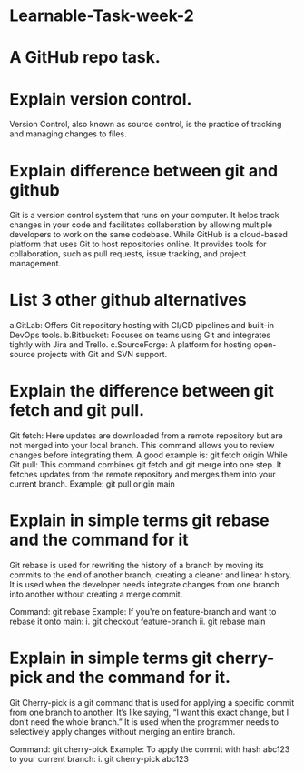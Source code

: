 # Learnable-Task-week-2
# A GitHub repo task.

# Explain version control.
Version Control, also known as source control, is the practice of tracking and managing changes to files.

# Explain difference between git and github
Git is a version control system that runs on your computer. It helps track changes in your code and facilitates collaboration by allowing multiple developers to work on the same codebase.
                                        While
GitHub is a cloud-based platform that uses Git to host repositories online. It provides tools for collaboration, such as pull requests, issue tracking, and project management.

# List 3 other github alternatives
a.GitLab: Offers Git repository hosting with CI/CD pipelines and built-in DevOps tools.
b.Bitbucket: Focuses on teams using Git and integrates tightly with Jira and Trello.
c.SourceForge: A platform for hosting open-source projects with Git and SVN support.

# Explain the difference between git fetch and git pull.
Git fetch: Here updates are downloaded from a remote repository but are not merged into your local branch. This command allows you to review changes before integrating them. A good example is: git fetch origin
                                        While
Git pull: This command combines git fetch and git merge into one step. It fetches updates from the remote repository and merges them into your current branch. Example: git pull origin main

# Explain in simple terms git rebase and the command for it
Git rebase is used for rewriting the history of a branch by moving its commits to the end of another branch, creating a cleaner and linear history.
It is used when the developer needs integrate changes from one branch into another without creating a merge commit.

Command: git rebase <branch>
Example: If you're on feature-branch and want to rebase it onto main: 
i.	git checkout feature-branch
ii.	git rebase main

# Explain in simple terms git cherry-pick and the command for it.
Git Cherry-pick is a git command that is used for applying a specific commit from one branch to another. It’s like saying, “I want this exact change, but I don’t need the whole branch.”
It is used when the programmer needs to selectively apply changes without merging an entire branch.

Command: git cherry-pick <commit-hash>
Example: To apply the commit with hash abc123 to your current branch: 
i.	git cherry-pick abc123
